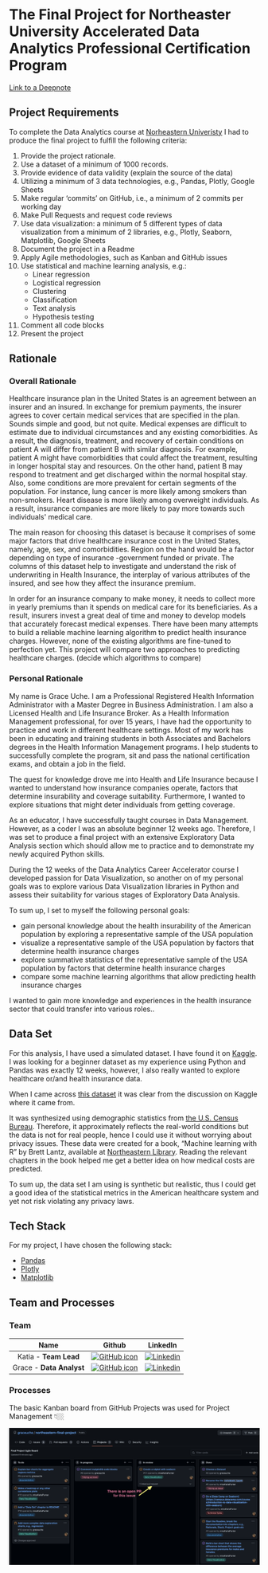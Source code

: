 # The Final Project for Northeaster University Accelerated Data Analytics Professional Certification Program

[Link to a Deepnote](https://deepnote.com/project/Final-Course-Project-04eeb7cc-c014-42cc-9688-959f70fd96bb/%2Fvisual_analysis.ipynb)

## Project Requirements

To complete the Data Analytics course at [Norheastern Univeristy](https://www.northeastern.edu/) I had to produce the final project to fulfill the following criteria:

1. Provide the project rationale.
1. Use a dataset of a minimum of 1000 records.
1. Provide evidence of data validity (explain the source of the data)
1. Utilizing a minimum of 3 data technologies, e.g., Pandas, Plotly, Google Sheets
1. Make regular ‘commits’ on GitHub, i.e., a minimum of 2 commits per working day
1. Make Pull Requests and request code reviews
1. Use data visualization: a minimum of 5 different types of data visualization from a minimum of 2 libraries, e.g., Plotly, Seaborn, Matplotlib, Google Sheets
1. Document the project in a Readme
1. Apply Agile methodologies, such as Kanban and GitHub issues
1. Use statistical and machine learning analysis, e.g.:
      - Linear regression
      - Logistical regression
      - Clustering
      - Classification
      - Text analysis
      - Hypothesis testing
1. Comment all code blocks
1. Present the project

## Rationale 

### Overall Rationale

Healthcare insurance plan in the United States is an agreement between an insurer and an insured. In exchange for premium pay­ments, the insurer agrees to cover certain medical services that are specified in the plan. Sounds simple and good, but not quite. 
Medical expenses are difficult to estimate due to individual circumstances and any existing comorbidities. As a result, the diagnosis, treatment, and recovery  of certain conditions on patient A will differ from patient B with similar diagnosis.
For example, patient A might have comorbidities that could affect the treatment, resulting in longer hospital stay and resources. On the other hand, patient B may respond to treatment and get discharged within the normal hospital stay.
Also,  some conditions are more prevalent for certain segments of the population. For instance, lung cancer is more likely among smokers than non-smokers. Heart disease is more likely among overweight individuals. As a result, insurance companies are more likely to pay more towards such individuals' medical care.

The main reason for choosing this dataset is because it comprises of some major factors that drive healthcare insurance cost in the United States, namely, age, sex, and comorbidities. Region on the hand would be a factor  depending on type of insurance -government funded or private. The columns of this  dataset help to investigate and understand the risk of underwriting in Health Insurance, the interplay of various attributes of the insured, and see how they affect the insurance premium.
 
In order for an insurance company to make money, it needs to collect more in yearly premiums than it spends on medical care for its beneficiaries. As a result, insurers invest a great deal of time and money to develop models that accurately forecast medical expenses. There have been many attempts to build a reliable machine learning algorithm to predict health insurance charges. However, none of the existing algorithms are fine-tuned to perfection yet. This project will compare two approaches to predicting healthcare charges. 
(decide which algorithms to compare)

### Personal Rationale

My name is Grace Uche. I am a Professional Registered Health Information Administrator with a Master Degree in Business Administration. I am also a Licensed Health and Life Insurance Broker. As a Health Information Management professional, for over 15 years, I have had the opportunity to practice and work in different healthcare settings. Most of my work has been in educating and training  students in both Associates and Bachelors degrees in the Health Information Management programs. I help students to successfully complete the program, sit and pass the national certification exams, and obtain a job in the field.

The  quest for knowledge drove me into Health and Life Insurance because I wanted to understand how insurance companies operate, factors that determine insurability and coverage suitability. Furthermore, I wanted to explore situations that might deter individuals from getting coverage.

As an educator, I have successfully taught courses in Data Management. However, as a coder I was an absolute beginner 12 weeks ago. Therefore, I was set to produce a final project with an extensive Exploratory Data Analysis section which should allow me to practice and to demonstrate  my newly acquired Python skills.

During the 12 weeks of the Data Analytics Career Accelerator course I developed passion for Data Visualization, so another on of my personal goals was to explore various Data Visualization libraries in Python and assess their suitability for various stages of Exploratory Data Analysis.

To sum up, I set to myself the following personal goals:
- gain personal knowledge about the health insurability of the American population by exploring a representative sample of the USA population
- visualize a representative sample of the USA population by factors that determine health insurance charges
- explore summative statistics of the representative sample of the USA population by factors that determine health insurance charges
- compare some machine learning algorithms that allow predicting health insurance charges

I wanted to gain more knowledge and experiences in the health insurance sector that could transfer into various roles..



## Data Set

For this analysis, I have used a simulated dataset. I have found it on [Kaggle](https://www.kaggle.com/). I was looking for a beginner dataset as my experience using Python and Pandas was exactly 12 weeks, however, I also really wanted to explore healthcare or/and health insurance data.

When I came across [this dataset](https://www.kaggle.com/datasets/mirichoi0218/insurance) it was clear from the discussion on Kaggle where it came from.

It was synthesized using demographic statistics from [the U.S. Census Bureau](https://www.census.gov/). Therefore, it approximately reflects the real-world conditions but the data is not for real people, hence I could use it without worrying about privacy issues.
These data were created for a book, “Machine learning with R” by Brett Lantz, available at [Northeastern Library](https://library.northeastern.edu/). Reading the relevant chapters in the book helped me get a better idea on how medical costs are predicted.

To sum up, the data set I am using is synthetic but realistic, thus I could get a good idea of the statistical metrics in the American healthcare system and yet not risk violating any privacy laws.

## Tech Stack

For my project, I have chosen the following stack:

- [Pandas](https://pandas.pydata.org/pandas-docs/stable/)
- [Plotly](https://plotly.com/)
- [Matplotlib](https://matplotlib.org/)

## Team and Processes

### Team

|Name|Github|LinkedIn|
| :------: | :----------------------------------------------------------------------------------------------: | :--------------------------------------------------------------------------: |
|  Katia - **Team Lead**   | [![GitHub icon](https://cdn4.iconfinder.com/data/icons/iconsimple-logotypes/512/github-16.png)](https://github.com/missKatiaPunter)|[![Linkedin](https://www.linkedin.com/favicon.ico)](https://www.linkedin.com/in/katia-punter-6313ba177/)
|  Grace - **Data Analyst**  | [![GitHub icon](https://cdn4.iconfinder.com/data/icons/iconsimple-logotypes/512/github-16.png)](https://github.com/graceuche) | [![Linkedin](https://www.linkedin.com/favicon.ico)](https://www.linkedin.com/in/grace-uche-mba-rhia-epic-credential-trainer-677022152/)|


### Processes

The basic Kanban board from GitHub Projects was used for Project Management 👇🏼

![Screenshot of the board](Grace-board.png)
